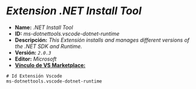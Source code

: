 <!-- Autor: Daniel Benjamin Perez Morales -->
<!-- GitHub: https://github.com/DanielPerezMoralesDev13 -->
<!-- Correo electrónico: danielperezdev@proton.me -->

# ***Extension .NET Install Tool***

- **Name:** *.NET Install Tool*
- **ID:** *ms-dotnettools.vscode-dotnet-runtime*
- **Descripción:** *This Extensión installs and manages different versions of the .NET SDK and Runtime.*
- **Versión:** *`2.0.3`*
- **Editor:** *Microsoft*
- **[Vínculo de VS Marketplace:](https://marketplace.visualstudio.com/items?itemName=ms-dotnettools.vscode-dotnet-runtime "https://marketplace.visualstudio.com/items?itemName=ms-dotnettools.vscode-dotnet-runtime")**

```plaintext
# Id Extensión Vscode
ms-dotnettools.vscode-dotnet-runtime
```
